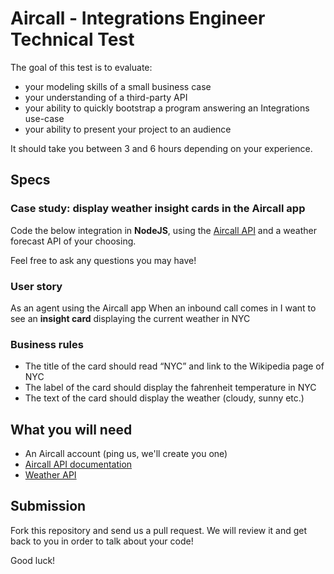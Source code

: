# Aircall - Integrations Engineer Technical Test

The goal of this test is to evaluate:
- your modeling skills of a small business case
- your understanding of a third-party API
- your ability to quickly bootstrap a program answering an Integrations use-case
- your ability to present your project to an audience

It should take you between 3 and 6 hours depending on your experience.

## Specs
### Case study: display weather insight cards in the Aircall app
Code the below integration in **NodeJS**, using the [Aircall API](https://developer.aircall.io/api-references/) and a weather forecast API of your choosing.

Feel free to ask any questions you may have!

### User story
As an agent using the Aircall app
When an inbound call comes in
I want to see an **insight card** displaying the current weather in NYC

### Business rules
- The title of the card should read “NYC” and link to the Wikipedia page of NYC
- The label of the card should display the fahrenheit temperature in NYC
- The text of the card should display the weather (cloudy, sunny etc.)

## What you will need
- An Aircall account (ping us, we'll create you one)
- [Aircall API documentation](https://developer.aircall.io/api-references/)
- [Weather API](https://rapidapi.com/search/weather)

## Submission
Fork this repository and send us a pull request. We will review it and get back to you in order to talk about your code!

Good luck!
